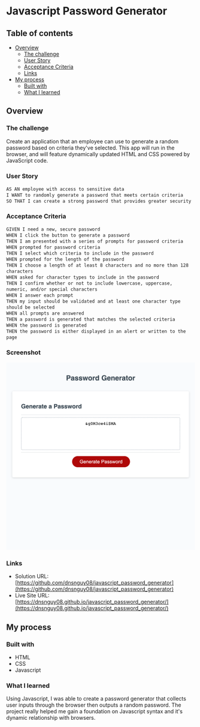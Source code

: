 # Javascript Password Generator

## Table of contents

- [Overview](#overview)
  - [The challenge](#the-challenge)
  - [User Story](#user-story)
  - [Acceptance Criteria](#acceptance-criteria)
  - [Links](#links)
- [My process](#my-process)
  - [Built with](#built-with)
  - [What I learned](#what-i-learned)

## Overview

### The challenge

Create an application that an employee can use to generate a random password based on criteria they've selected. 
This app will run in the browser, and will feature dynamically updated HTML and CSS powered by JavaScript code.

### User Story

    AS AN employee with access to sensitive data
    I WANT to randomly generate a password that meets certain criteria
    SO THAT I can create a strong password that provides greater security

### Acceptance Criteria

    GIVEN I need a new, secure password
    WHEN I click the button to generate a password
    THEN I am presented with a series of prompts for password criteria
    WHEN prompted for password criteria
    THEN I select which criteria to include in the password
    WHEN prompted for the length of the password
    THEN I choose a length of at least 8 characters and no more than 128 characters
    WHEN asked for character types to include in the password
    THEN I confirm whether or not to include lowercase, uppercase, numeric, and/or special characters
    WHEN I answer each prompt
    THEN my input should be validated and at least one character type should be selected
    WHEN all prompts are answered
    THEN a password is generated that matches the selected criteria
    WHEN the password is generated
    THEN the password is either displayed in an alert or written to the page

### Screenshot

![Password Generator Screenshot](./assets/screenshot.jpg)

### Links

- Solution URL: [https://github.com/dnsnguy08/javascript_password_generator](https://github.com/dnsnguy08/javascript_password_generator)
- Live Site URL: [https://dnsnguy08.github.io/javascript_password_generator/](https://dnsnguy08.github.io/javascript_password_generator/)

## My process

### Built with
- HTML
- CSS
- Javascript

### What I learned
Using Javascript, I was able to create a password generator that collects user inputs through the browser then outputs a random password. 
The project really helped me gain a foundation on Javascript syntax and it's dynamic relationship with browsers.
